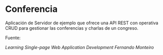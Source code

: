 # Conferencia
Aplicación de Servidor de ejemplo que ofrece una API REST con operativa CRUD para gestionar las conferencias y charlas de un congreso.

Fuente:

*Learning Single-page Web Application Development*
*Fernando Monteiro*
 